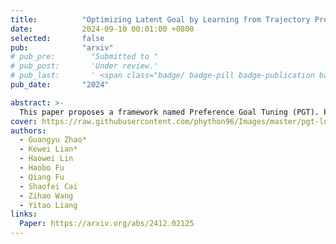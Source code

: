 ```yaml
---
title:          "Optimizing Latent Goal by Learning from Trajectory Preference"
date:           2024-09-10 00:01:00 +0800
selected:       false
pub:            "arxiv"
# pub_pre:        "Submitted to "
# pub_post:       'Under review.'
# pub_last:       ' <span class="badge/ badge-pill badge-publication badge-success">Spotlight</span>'
pub_date:       "2024"

abstract: >-
  This paper proposes a framework named Preference Goal Tuning (PGT). PGT allows an instruction following policy to interact with the environment to collect several trajectories, which will be categorized into positive and negative samples based on preference. We use preference learning to fine-tune the initial goal latent representation with the categorized trajectories while keeping the policy backbone frozen. 
cover: https://raw.githubusercontent.com/phython96/Images/master/pgt-logo.png
authors:
  - Guangyu Zhao*  
  - Kewei Lian*
  - Haowei Lin
  - Haobo Fu
  - Qiang Fu
  - Shaofei Cai
  - Zihao Wang
  - Yitao Liang
links:
  Paper: https://arxiv.org/abs/2412.02125
---
```


